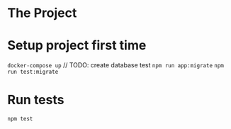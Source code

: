 # The Project

# Setup project first time

`docker-compose up`
// TODO: create database test
`npm run app:migrate`
`npm run test:migrate`

# Run tests

`npm test`
